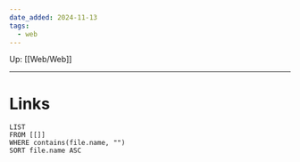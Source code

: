 ```yaml
---
date_added: 2024-11-13
tags:
  - web
---
```

Up: [[Web/Web]]
___
 
# Links
```dataview
LIST
FROM [[]]
WHERE contains(file.name, "")
SORT file.name ASC
```
